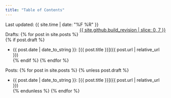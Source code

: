 ```yaml
---
title: "Table of Contents"
---
```

Last updated: {{ site.time | date: "%F %R" }} <span style="float:right"><a href="{{site.github.repository_url }}">{{ site.github.build_revision | slice: 0, 7 }}</a></span>

Drafts:
{% for post in site.posts %}
{% if post.draft %}
+ {{ post.date | date_to_string }}: [{{ post.title }}]({{ post.url | relative_url }})  
{% endif %}
{% endfor %}

Posts:
{% for post in site.posts %}
{% unless post.draft %}
+ {{ post.date | date_to_string }}: [{{ post.title }}]({{ post.url | relative_url }})  
{% endunless %}
{% endfor %}
